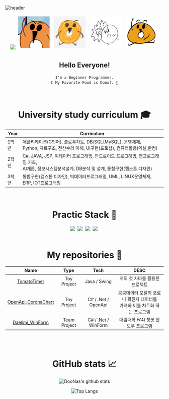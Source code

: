 ![header](https://capsule-render.vercel.app/api?type=waving&color=0:EEFF00,100:a82da8&height=300&section=header&text=Welcome&fontSize=90&animation=fadeIn&fontAlignY=38&desc=DooNas's%20GitHub%20Profile&descAlignY=51&descAlign=62)



<div>
  <div align=center>
    <a href="https://hits.seeyoufarm.com"><img src="https://hits.seeyoufarm.com/api/count/incr/badge.svg?url=https%3A%2F%2Fgithub.com%2FDooNas&count_bg=%23AEAE&title_bg=%23E97C00&icon=&icon_color=%23E7E7E7&title=hits&edge_flat=false"/></a>
    <img src="./img/profile.png"style = "width:100px;height:100px;padding:1%;align=left;">
    <img src="./img/profile1.png"style = "width:100px;height:100px;padding:1%;align=left;">
    <img src="./img/profile2.png"style = "width:100px;height:100px;;padding:1%;align=left;">
    <img src="./img/profile3.png"style = "width:100px;height:100px;;padding:1%;align=left;">
  <div style="padding:1%;">
    <h2> Hello Everyone! </h2>

    I'm a Beginner Programmer.
    I My Favorite Food is Donut. 🍩

  </div>
    </br>
  </div>
</div>

<div align=center style ="clear:left;" >
<h1> University study curriculum 🎓</h1>
    
| Year |Curriculum|
| ------ |----------- |
|1학년| 애플리케이션(C언어), 플로우차트, DB/SQL(MySQL), 운영체제, <br> Python, 자료구조, 전산수리 이해, UI구현(포토샵), 컴퓨터활용(엑셀,한컴)|
|2학년| C#, JAVA, JSP, 빅데이터 프로그래밍, 안드로이드 프로그래밍, 웹프로그래밍 기초, <br> AI개론, 정보시스템분석설계, DB분석 및 설계, 통합구현(캡스톤 디자인)|
|3학년| 통합구현(캡스톤 디자인), 빅데이터프로그래밍, UML, LINUX운영체제, ERP, IOT프로그래밍|

  </br>

<h1> Practic Stack 💪</h1>
  <div align=center>
    <!--.Net-->
    <img src="https://img.shields.io/badge/.Net-512BD4?style=for-the-badge&logo=.net&logoColor=white"/>&nbsp
    <!--Android-->
    <img src="https://img.shields.io/badge/Android-3DDC84?style=for-the-badge&logo=Android&logoColor=white"/>&nbsp
    <!--Java-->
    <img src="https://img.shields.io/badge/JAVA-007396?style=for-the-badge&logo=java&logoColor=white"/>&nbsp
    <!--Kotlin-->
    <img src="https://img.shields.io/badge/Kolin-7F52FF?style=for-the-badge&logo=kotlin&logoColor=white"/>&nbsp
  </div>
  </br>

<h1> My repositories 📝</h1>
    
|Name|Type|Tech|DESC|
|:---:|:---:|:---:|:---:|
|[TomatoTimer](https://github.com/DooNas/TomatoTimer)|Toy Project|Java / Swing| 저의 첫 자바를 활용한 프로젝트 |
|[OpenApi_CoronaChart](https://github.com/DooNas/TIL/tree/main/C%23/MiniProject/OpenAPI)|Toy Project|C# / .Net / OpenApi|공공데이터 포털의 코로나 확진자 데이터를 <br>가져와 이를 차트화 하는 프로그램|
|[Daelimi_WinForm](https://github.com/DooNas/Daelimi_WinForm)|Team Project|C# / .Net / WinForm|대림대학 FAQ 챗봇 윈도우 프로그램|


  </br>
  </br>
<h1> GitHub stats 📈</h1>

  ![DooNas's github stats](https://github-readme-stats.vercel.app/api?username=DooNas&count_private=true&show_icons=true&theme=react)

  ![Top Langs](https://github-readme-stats.vercel.app/api/top-langs/?username=DooNas&layout=compact&theme=react)

</div>
